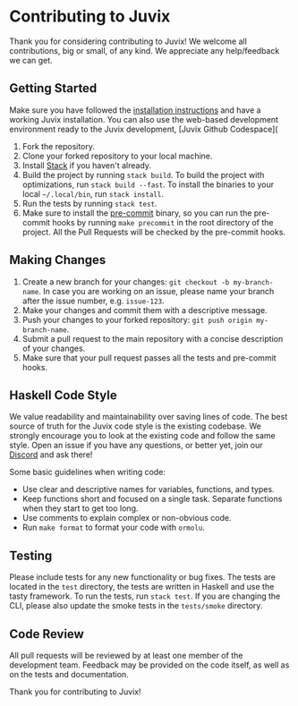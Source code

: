 # Contributing to Juvix

Thank you for considering contributing to Juvix! We welcome all contributions, big or small,
of any kind. We appreciate any help/feedback we can get.

## Getting Started

Make sure you have followed the [installation instructions](https://docs.juvix.org/howto/installing.html) and have a working Juvix installation. You can also use the web-based development environment ready to the Juvix development, [Juvix Github Codespace](

1. Fork the repository.
2. Clone your forked repository to your local machine.
3. Install [Stack](https://docs.haskellstack.org/en/stable/README/) if you
   haven't already.
4. Build the project by running `stack build`. To build the project with
   optimizations, run `stack build --fast`. To install the binaries to your
   local `~/.local/bin`, run `stack install`.
5. Run the tests by running `stack test`.
6. Make sure to install the [pre-commit](https://pre-commit.com/) binary, so you
   can run the pre-commit hooks by running `make precommit` in the root
   directory of the project. All the Pull Requests will be checked by the
   pre-commit hooks.

## Making Changes

1. Create a new branch for your changes: `git checkout -b my-branch-name`. In case you are working on an issue, please name your branch after the issue number, e.g. `issue-123`.
2. Make your changes and commit them with a descriptive message.
3. Push your changes to your forked repository: `git push origin my-branch-name`.
4. Submit a pull request to the main repository with a concise description of your changes.
5. Make sure that your pull request passes all the tests and pre-commit hooks.

## Haskell Code Style

We value readability and maintainability over saving lines of code. The best
source of truth for the Juvix code style is the existing codebase. We strongly
encourage you to look at the existing code and follow the same style. Open an
issue if you have any questions, or better yet, join our
[Discord](https://discord.gg/8JYQXZJ) and ask there!

Some basic guidelines when writing code:

- Use clear and descriptive names for variables, functions, and types.
- Keep functions short and focused on a single task. Separate functions when
  they start to get too long.
- Use comments to explain complex or non-obvious code.
- Run `make format` to format your code with `ormolu`.

## Testing

Please include tests for any new functionality or bug fixes. The tests are
located in the `test` directory, the tests are written in Haskell and use the
tasty framework. To run the tests, run `stack test`. If you are changing the
CLI, please also update the smoke tests in the `tests/smoke` directory.

## Code Review

All pull requests will be reviewed by at least one member of the development team. Feedback may be provided on the code itself, as well as on the tests and documentation.

Thank you for contributing to Juvix!
